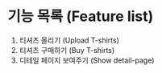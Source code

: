 # 기능 목록 (Feature list)
1. 티셔츠 올리기 (Upload T-shirts)
2. 티셔츠 구매하기 (Buy T-shirts)
3. 디테일 페이지 보여주기 (Show detail-page)
